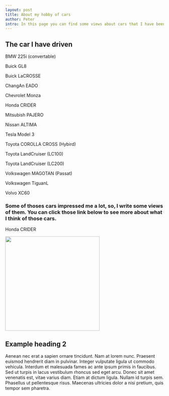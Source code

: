 ```yaml
--- 
layout: post
title: About my hobby of cars
author: Peter
intro: In this page you can find some views about cars that I have been driven
---
```




## The car I have driven

BMW  225i (convertable)

Buick  GL8

Buick  LaCROSSE

ChangAn  EADO 

Chevrolet  Monza

Honda CRIDER

Mitsubish PAJERO

Nissan ALTIMA

Tesla Model 3

Toyota COROLLA CROSS (Hybird)

Toyota LandCruiser (LC100)

Toyota LandCruiser (LC200)

Volkswagen MAGOTAN (Passat)

Volkswagen TiguanL

Volvo XC60

### Some of thoses cars impressed me a lot, so, I write some views of them. You can click those link below to see more about what I think of those cars.
Honda CRIDER
<!DOCTYPE html>
<html lang="en">
<head>
<meta charset="UTF-8">
<title>Title</title>
</head>
<body>
<img src="home.jpg" width="300" height="300">
</body>
</html>


## Example heading 2

Aenean nec erat a sapien ornare tincidunt. Nam at lorem nunc. Praesent euismod hendrerit diam in pulvinar. Integer vulputate ligula ut commodo vehicula. Interdum et malesuada fames ac ante ipsum primis in faucibus. Sed ut turpis in lacus vestibulum rhoncus sed eget arcu. Donec sit amet venenatis est, vitae varius diam. Etiam at dictum ligula. Nullam id turpis sem. Phasellus ut pellentesque risus. Maecenas ultricies dolor a nisi pretium, quis tempor sem pharetra.
